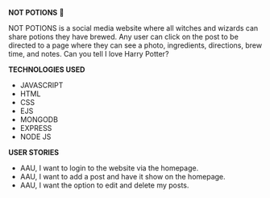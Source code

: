 **NOT POTIONS** 🧙

NOT POTIONS is a social media website where all witches and wizards can share potions they have brewed. Any user can click on the post to be directed to a page where they can see a photo, ingredients, directions, brew time, and notes. Can you tell I love Harry Potter?

**TECHNOLOGIES USED**

* JAVASCRIPT 
* HTML
* CSS
* EJS
* MONGODB
* EXPRESS
* NODE JS 

**USER STORIES**

* AAU, I want to login to the website via the homepage. 
* AAU, I want to add a post and have it show on the homepage.
* AAU, I want the option to edit and delete my posts. 

